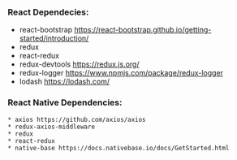 ### React Dependecies:
   * react-bootstrap https://react-bootstrap.github.io/getting-started/introduction/
   * redux
   * react-redux
   * redux-devtools https://redux.js.org/
   * redux-logger https://www.npmjs.com/package/redux-logger
   * lodash https://lodash.com/
   
### React Native Dependencies:
    * axios https://github.com/axios/axios
    * redux-axios-middleware 
    * redux 
    * react-redux
    * native-base https://docs.nativebase.io/docs/GetStarted.html